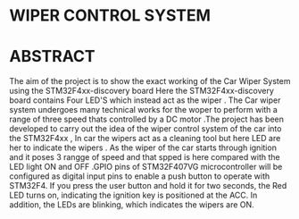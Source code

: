 # WIPER CONTROL SYSTEM
# ABSTRACT

The  aim of the project is to show the exact working of the Car Wiper System using the STM32F4xx-discovery board Here the STM32F4xx-discovery board contains Four LED'S which instead act as the wiper . The Car wiper system undergoes many technical works for the woper to perform with a range of three speed thats controlled by a DC motor .The project has been developed to carry out the idea of the wiper control system of the car into the STM32F4xx , In car the wipers act as a cleaning tool but here LED are her to indicate the wipers . As the wiper of the car starts through ignition and it poses 3 rangge of speed and that spped is here compared with the LED light ON and OFF .GPIO pins of STM32F407VG microcontroller will be configured as digital input pins to enable a push button to operate with STM32F4. If you press the user button and hold it for two seconds, the Red LED turns on, indicating the ignition key is positioned at the ACC. In addition, the LEDs are blinking, which indicates the wipers are ON.
